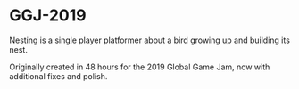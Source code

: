 # GGJ-2019

Nesting is a single player platformer about a bird growing up and building its nest.

Originally created in 48 hours for the 2019 Global Game Jam, now with additional fixes and polish.

